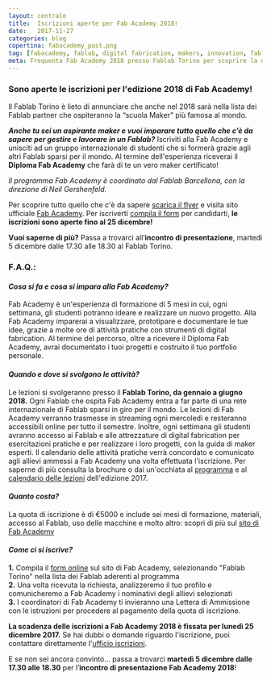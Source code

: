 ```yaml
---
layout: centrale
title:  Iscrizioni aperte per Fab Academy 2018!
date:   2017-11-27
categories: blog
copertina: fabacademy_post.png
tag: [fabacademy, fablab, digital fabrication, makers, innovation, fablabtorino]
meta: Frequenta Fab Academy 2018 presso Fablab Torino per scoprire la digital fabrication e diventare un maker certificato! Iscrizioni aperte fino al 25 dicembre.
---
```


### **Sono aperte le iscrizioni per l'edizione 2018 di Fab Academy!**
Il Fablab Torino è lieto di annunciare che anche nel 2018 sarà nella lista dei Fablab partner che ospiteranno la “scuola Maker” più famosa al mondo.

***Anche tu sei un aspirante maker e vuoi imparare tutto quello che c’è da sapere per gestire e lavorare in un Fablab?***
Iscriviti alla Fab Academy e unisciti ad un gruppo internazionale di studenti che si formerà grazie agli altri Fablab sparsi per il mondo. Al termine dell'esperienza riceverai il **Diploma Fab Academy** che farà di te un vero maker certificato!

*Il programma Fab Academy è coordinato dal Fablab Barcellona, con la direzione di Neil Gershenfeld.*

Per scoprire tutto quello che c'è da sapere [scarica il flyer](https://github.com/FablabTorino/fablabtorino-site/raw/gh-pages/img/blog/fabAcademyGlobal2018_kit.pdf) e visita sito ufficiale [Fab Academy](http://fabacademy.org/). Per iscriverti [compila il form](http://fabacademy.org/application-form/) per candidarti, **le iscrizioni sono aperte fino al 25 dicembre!**

**Vuoi saperne di più?** Passa a trovarci all’**incontro di presentazione**, martedì 5 dicembre dalle 17.30 alle 18.30 al Fablab Torino.

### **F.A.Q.**:

#### ***Cosa si fa e cosa si impara alla Fab Academy?***
Fab Academy è un'esperienza di formazione di 5 mesi in cui, ogni settimana, gli studenti potranno ideare e realizzare un nuovo progetto. Alla Fab Academy imparerai a visualizzare, prototipare e documentare le tue idee, grazie a molte ore di attività pratiche con strumenti di digital fabrication. Al termine del percorso, oltre a ricevere il Diploma Fab Academy, avrai documentato i tuoi progetti e costruito il tuo portfolio personale.

#### ***Quando e dove si svolgono le attività?***
Le lezioni si svolgeranno presso il **Fablab Torino, da gennaio a giugno 2018.**
Ogni Fablab che ospita Fab Academy entra a far parte di una rete internazionale di Fablab sparsi in giro per il mondo.
Le lezioni di Fab Academy verranno trasmesse in streaming ogni mercoledì e resteranno accessibili online per tutto il semestre. Inoltre, ogni settimana gli studenti avranno accesso ai Fablab e alle attrezzature di digital fabrication per esercitazioni pratiche e per realizzare i loro progetti, con la guida di maker esperti.
Il calendario delle attività pratiche verrà concordato e comunicato agli allievi ammessi a Fab Academy una volta effettuata l'iscrizione.
Per saperne di più consulta la brochure o dai un'occhiata al [programma](http://fabacademy.org/about/diploma/) e al [calendario delle lezioni](http://fabacademy.org/class-schedule-2017/) dell'edizione 2017.

#### ***Quanto costa?***
La quota di iscrizione è di €5000 e include sei mesi di formazione, materiali, accesso al Fablab, uso delle macchine e molto altro: scopri di più sul [sito di Fab Academy](http://fabacademy.org/application-form/prices/)

#### ***Come ci si iscrive?***

 **1.** Compila il [form online](http://fabacademy.org/application-form/)  sul sito di Fab Academy, selezionando "Fablab Torino" nella lista dei Fablab aderenti al programma  
 **2.** Una volta ricevuta la richiesta, analizzeremo il tuo profilo e comunicheremo a Fab Academy i nominativi degli allievi selezionati  
 **3.** I coordinatori di Fab Academy ti invieranno una Lettera di Ammissione con le istruzioni per procedere al pagamento della quota di iscrizione.


**La scadenza delle iscrizioni a Fab Academy 2018 è fissata per lunedì 25 dicembre 2017.**
Se hai dubbi o domande riguardo l'iscrizione, puoi contattare direttamente l'[ufficio iscrizioni](admissions@fabacademy.org).

E se non sei ancora convinto... passa a trovarci **martedì 5 dicembre dalle 17.30 alle 18.30** per l’**incontro di presentazione Fab Academy 2018**!
